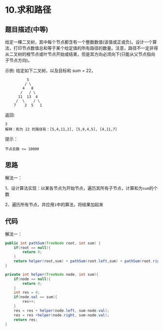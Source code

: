 # 10.求和路径

## 题目描述(中等)

给定一棵二叉树，其中每个节点都含有一个整数数值(该值或正或负)。设计一个算法，打印节点数值总和等于某个给定值的所有路径的数量。注意，路径不一定非得从二叉树的根节点或叶节点开始或结束，但是其方向必须向下(只能从父节点指向子节点方向)。

示例:
给定如下二叉树，以及目标和 sum = 22，

```text
          5
         / \
        4   8
       /   / \
      11  13  4
     /  \    / \
    7    2  5   1
```
返回:

```text
3
解释：和为 22 的路径有：[5,4,11,2], [5,8,4,5], [4,11,7]
```

提示：

```text
节点总数 <= 10000
```

## 思路

解法一：

1、设计算法实现：以某各节点为开始节点，遍历其所有子节点，计算和为`sum`的个数

2、遍历所有节点，并应用`1`中的算法，将结果加起来

## 代码

解法一：

```java
public int pathSum(TreeNode root, int sum) {
    if(root == null){
        return 0;
    }
    return helper(root,sum) + pathSum(root.left,sum) + pathSum(root.right,sum);
}

private int helper(TreeNode node, int sum){
    if(node == null){
        return 0;
    }
    int res = 0;
    if(node.val == sum){
        res++;
    }
    res = res + helper(node.left, sum-node.val);
    res = res +helper(node.right, sum-node.val);
    return res;
}
```

